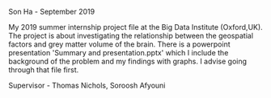 Son Ha - September 2019

My 2019 summer internship project file at the Big Data Institute (Oxford,UK). The project is about investigating the relationship between the geospatial factors and grey matter volume of the brain.
There is a powerpoint presentation 'Summary and presentation.pptx' which I include the background of the problem and my findings with graphs. I advise going through that file first. 

Supervisor - Thomas Nichols, Soroosh Afyouni
